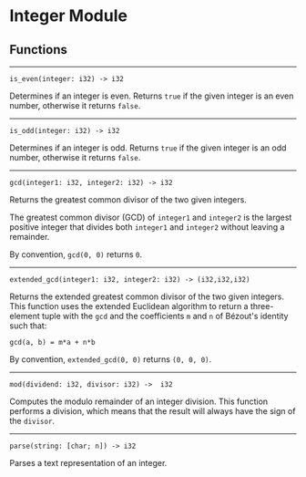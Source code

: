 # Integer Module

## Functions

---
```
is_even(integer: i32) -> i32
```
Determines if an integer is even.
Returns `true` if the given integer is an even number, otherwise it returns `false`.

---
```
is_odd(integer: i32) -> i32
```
Determines if an integer is odd.
Returns `true` if the given integer is an odd number, otherwise it returns `false`.

---
```
gcd(integer1: i32, integer2: i32) -> i32
```
Returns the greatest common divisor of the two given integers.

The greatest common divisor (GCD) of `integer1` and `integer2` is the largest positive integer that divides both `integer1` and `integer2` without leaving a remainder.

By convention, `gcd(0, 0)` returns `0`.

---
```
extended_gcd(integer1: i32, integer2: i32) -> (i32,i32,i32)
```
Returns the extended greatest common divisor of the two given integers.
This function uses the extended Euclidean algorithm to return a three-element tuple with the `gcd` and the coefficients `m` and `n` of Bézout's identity such that:

`gcd(a, b) = m*a + n*b`

By convention, `extended_gcd(0, 0)` returns `(0, 0, 0)`.

---
```
mod(dividend: i32, divisor: i32) ->  i32
```
Computes the modulo remainder of an integer division.
This function performs a division, which means that the result will always have the sign of the `divisor`.

---
```
parse(string: [char; n]) -> i32
```
Parses a text representation of an integer.
